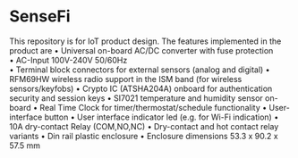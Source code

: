# SenseFi
This repository is for IoT product design. The features implemented in the product are
• Universal on-board AC/DC converter with fuse protection \
• AC-Input 100V-240V 50/60Hz\
• Terminal block connectors for external sensors (analog and digital)
• RFM69HW wireless radio support in the ISM band (for wireless sensors/keyfobs)
• Crypto IC (ATSHA204A) onboard for authentication security and session keys
• SI7021 temperature and humidity sensor on-board
• Real Time Clock for timer/thermostat/schedule functionality
• User-interface button
• User interface indicator led (e.g. for Wi-Fi indication)
• 10A dry-contact Relay (COM,NO,NC)
• Dry-contact and hot contact relay variants
• Din rail plastic enclosure
• Enclosure dimensions 53.3 x 90.2 x 57.5 mm
